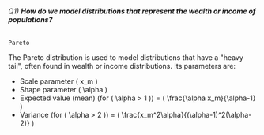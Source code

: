 
###### Q1) **How do we model distributions that represent the wealth or income of populations?**
`Pareto`

The Pareto distribution is used to model distributions that have a "heavy tail", often found in wealth or income distributions. Its parameters are:
- Scale parameter \( x_m \)
- Shape parameter \( \alpha \)
- Expected value (mean) (for \( \alpha > 1 \)) = \( \frac{\alpha x_m}{\alpha-1} \)
- Variance (for \( \alpha > 2 \)) = \( \frac{x_m^2\alpha}{(\alpha-1)^2(\alpha-2)} \)

